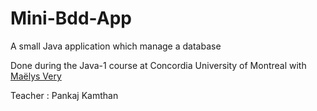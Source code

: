 # Mini-Bdd-App
A small Java application which manage a database

Done during the Java-1 course at Concordia University of Montreal with [Maëlys Very]()

Teacher : Pankaj Kamthan
